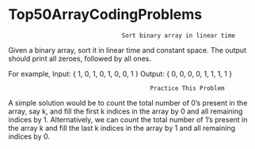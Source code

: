 # Top50ArrayCodingProblems

                                    Sort binary array in linear time

Given a binary array, sort it in linear time and constant space. The output should print all zeroes, followed by all ones.

For example,
Input:  { 1, 0, 1, 0, 1, 0, 0, 1 }
Output: { 0, 0, 0, 0, 1, 1, 1, 1 }

                                            Practice This Problem

A simple solution would be to count the total number of 0’s present in the array, say k, and fill the first k indices in the array by 0 and all remaining indices by 1. Alternatively, we can count the total number of 1’s present in the array k and fill the last k indices in the array by 1 and all remaining indices by 0.
